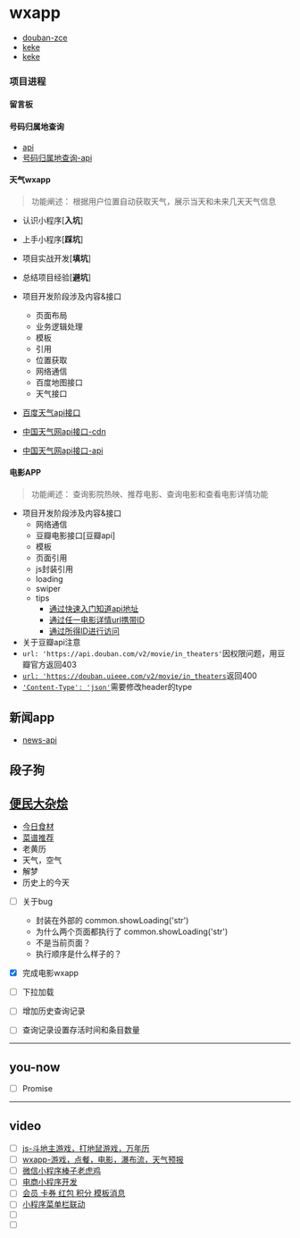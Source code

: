 # wxapp
- [douban-zce](https://github.com/zce/weapp-douban)
- [keke](https://chuanke.baidu.com/v5189664-196974-1130316.html)
- [keke](https://chuanke.baidu.com/v4702151-193232-1107660.html)

### 项目进程

#### 留言板

#### 号码归属地查询

- [api](http://api.mob.com/#/)
- [号码归属地查询-api](http://api.mob.com/#/apiwiki/mobile)

#### 天气wxapp
> 功能阐述：
> 根据用户位置自动获取天气，展示当天和未来几天天气信息

- 认识小程序[**入坑**]
- 上手小程序[**踩坑**]
- 项目实战开发[**填坑**]
- 总结项目经验[**避坑**]
- 项目开发阶段涉及内容&接口
    - 页面布局
    - 业务逻辑处理
    - 模板
    - 引用
    - 位置获取
    - 网络通信
    - 百度地图接口
    - 天气接口

- [百度天气api接口](https://blog.csdn.net/younghaiqing/article/details/54799303)
- [中国天气网api接口-cdn](https://blog.csdn.net/x_iya/article/details/52189750)
- [中国天气网api接口-api](http://wthrcdn.etouch.cn/weather_mini?city=武汉)

#### 电影APP
> 功能阐述：
> 查询影院热映、推荐电影、查询电影和查看电影详情功能

- 项目开发阶段涉及内容&接口
    - 网络通信
    - 豆瓣电影接口[豆瓣api]
    - 模板
    - 页面引用
    - js封装引用
    - loading
    - swiper
    - tips
        - [通过快速入门知道api地址](https://api.douban.com/v2/book/1220562)
        - [通过任一电影详情url携带ID](https://movie.douban.com/subject/4920389/)
        - [通过所得ID进行访问](https://api.douban.com/v2/movie/subject/4920389)
- 关于豆瓣api注意
- `url: 'https://api.douban.com/v2/movie/in_theaters'`因权限问题，用豆瓣官方返回403
- [`url: 'https://douban.uieee.com/v2/movie/in_theaters`](https://github.com/zce/weapp-demo/blob/master/README.md)返回400
- [`'Content-Type': 'json'`](https://blog.csdn.net/oliver_web/article/details/54427313)需要修改header的type

## 新闻app
- [news-api](https://www.jianshu.com/p/e6f072839282)

## 段子狗

## [便民大杂烩](http://api.mob.com/#/)
- [今日食材](http://apicloud.mob.com/appstore/health/search?key=123456&name=土豆)
- [菜谱推荐](http://api.mob.com/#/apiwiki/cookmenu)
- 老黄历
- 天气，空气
- 解梦
- 历史上的今天

- [ ] 关于bug
    - 封装在外部的 common.showLoading('str')
    - 为什么两个页面都执行了 common.showLoading('str')
    - 不是当前页面？
    - 执行顺序是什么样子的？

- [x] 完成电影wxapp
- [ ] 下拉加载
- [ ] 增加历史查询记录
- [ ] 查询记录设置存活时间和条目数量

---
## you-now
- [ ] Promise

---
## video
- [ ] [js-斗地主游戏，打地鼠游戏，万年历](https://ke.qq.com/course/231377)
- [ ] [wxapp-游戏，点餐，电影，瀑布流，天气预报](https://ke.qq.com/course/183479)
- [ ] [微信小程序棒子老虎鸡](https://ke.qq.com/course/277454)
- [ ] [电商小程序开发](https://ke.qq.com/course/282732)
- [ ] [会员 卡券 红包 积分 模板消息](https://ke.qq.com/course/280316)
- [ ] [小程序菜单栏联动](https://ke.qq.com/course/243926)
- [ ] []()
- [ ] []()
